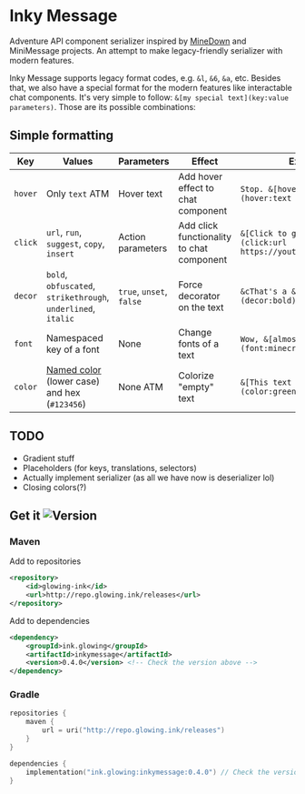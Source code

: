 # Inky Message
Adventure API component serializer inspired by [MineDown](https://github.com/Phoenix616/MineDown/tree/kyori-adventure) 
and MiniMessage projects. An attempt to make legacy-friendly serializer with modern features.

Inky Message supports legacy format codes, e.g. `&l`, `&6`, `&a`, etc.
Besides that, we also have a special format for the modern features like interactable chat components. It's very simple
to follow: `&[my special text](key:value parameters)`. Those are its possible combinations:
## Simple formatting
| Key     | Values                                                                                                                               | Parameters               | Effect                                    | Example                                                             |
|---------|--------------------------------------------------------------------------------------------------------------------------------------|--------------------------|-------------------------------------------|---------------------------------------------------------------------|
| `hover` | Only `text` ATM                                                                                                                      | Hover text               | Add hover effect to chat component        | `Stop. &[hover time](hover:text What a meme)!`                      |
| `click` | `url`, `run`, `suggest`, `copy`, `insert`                                                                                            | Action parameters        | Add click functionality to chat component | `&[Click to get 100 robux](click:url https://youtu.be/dQw4w9WgXcQ)` |
| `decor` | `bold`, `obfuscated`, `strikethrough`, `underlined`, `italic`                                                                        | `true`, `unset`, `false` | Force decorator on the text               | `&cThat's a &[bold](decor:bold) move!`                              |
| `font`  | Namespaced key of a font                                                                                                             | None                     | Change fonts of a text                    | `Wow, &[almost HD fonts](font:minecraft:uniform)!`                  |
| `color` | [Named color](https://jd.advntr.dev/api/4.13.1/net/kyori/adventure/text/format/NamedTextColor.html) (lower case) and hex (`#123456`) | None ATM                 | Colorize "empty" text                     | `&[This text is green](color:green)`                                |


## TODO
- Gradient stuff
- Placeholders (for keys, translations, selectors)
- Actually implement serializer (as all we have now is deserializer lol)
- Closing colors(?)

## Get it ![Version](https://img.shields.io/github/v/release/GlowingInk/InkyMessage?logo=github)
### Maven
Add to repositories
```xml
<repository>
    <id>glowing-ink</id>
    <url>http://repo.glowing.ink/releases</url>
</repository>
```
Add to dependencies
```xml
<dependency>
    <groupId>ink.glowing</groupId>
    <artifactId>inkymessage</artifactId>
    <version>0.4.0</version> <!-- Check the version above -->
</dependency>
```
### Gradle
```kotlin
repositories {
    maven {
        url = uri("http://repo.glowing.ink/releases")
    }
}

dependencies {
    implementation("ink.glowing:inkymessage:0.4.0") // Check the version above
}
```
